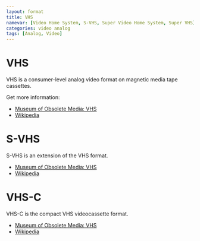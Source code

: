 ```yaml
---
layout: format
title: VHS
namevar: [Video Home System, S-VHS, Super Video Home System, Super VHS]
categories: video analog
tags: [Analog, Video]
---
```


# VHS

VHS is a consumer-level analog video format on magnetic media tape cassettes.

Get more information:
- [Museum of Obsolete Media: VHS](https://obsoletemedia.org/vhs-video-home-system/)
- [Wikipedia](https://en.wikipedia.org/wiki/VHS)

# S-VHS

S-VHS is an extension of the VHS format.

- [Museum of Obsolete Media: VHS](https://obsoletemedia.org/s-vhs/)
- [Wikipedia](https://en.wikipedia.org/wiki/S-VHS)

# VHS-C

VHS-C is the compact VHS videocassette format.

- [Museum of Obsolete Media: VHS](https://obsoletemedia.org/vhs-c/)
- [Wikipedia](https://en.wikipedia.org/wiki/VHS-C)